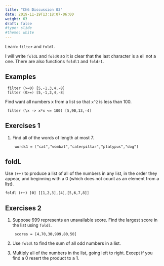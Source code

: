```yaml
---
title: "Ch6 Discussion 03"
date: 2019-11-19T13:18:07-06:00
weight: 63
draft: false
#type: slide
#theme: white
---
```


Learn: `filter` and `foldl`. 

I will write `foldL` and `foldR` so it is clear that the last
character is a ell not a one. There are also functions `foldl1` and
`foldr1`.

## Examples

     filter (>=0) [5,-1,3,4,-8]
     filter (0>=) [5,-1,3,4,-8]
     
Find want all numbers x from a list so that `x^2` is less
than 100. 

     filter (\x -> x*x <= 100) [5,90,13,-4]


## Exercises 1

1. Find all of the words of length at most 7.

        words1 = ["cat","wombat","caterpillar","platypus","dog"]
        

## foldL

Use `(++)` to produce a list of all of the numbers in any list, in the
order they appear, and beginning with a 0 (which does not count as an
element from a list).

    foldl (++) [0] [[1,2,3],[4],[5,6,7,8]]
    
## Exercises 2

1. Suppose 999 represents an unavailable score. Find the largest score
   in the list using `foldl`.
   
        scores = [4,70,30,999,80,50]
        
2. Use `foldl` to find the sum of all odd numbers in a list.

3. Multiply all of the numbers in the list, going left to
   right. Except if you find a 0 resert the product to a 1.
